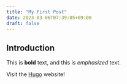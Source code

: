 ```yaml
---
title: "My First Post"
date: 2023-03-06T07:39:05+09:00
draft: false
---
```


## Introduction

This is **bold** text, and this is *emphasized* text.

Visit the [Hugo](https://gohugo.io) website!